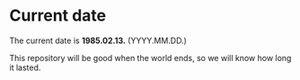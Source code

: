 # Current date

The current date is **1985.02.13.** (YYYY.MM.DD.)

This repository will be good when the world ends, so we will know how long it lasted.